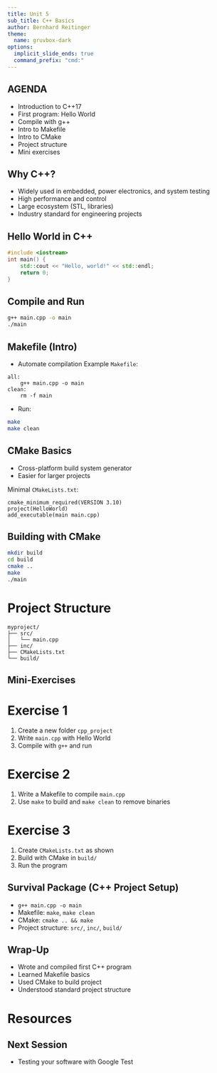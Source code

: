 ```yaml
---
title: Unit 5
sub_title: C++ Basics
author: Bernhard Reitinger
theme:
  name: gruvbox-dark
options:
  implicit_slide_ends: true
  command_prefix: "cmd:"
---
```



AGENDA
---

- Introduction to C++17
- First program: Hello World
- Compile with g++
- Intro to Makefile
- Intro to CMake
- Project structure
- Mini exercises

Why C++?
---

- Widely used in embedded, power electronics, and system testing
- High performance and control
- Large ecosystem (STL, libraries)
- Industry standard for engineering projects

Hello World in C++
---

```cpp
#include <iostream>
int main() {
    std::cout << "Hello, world!" << std::endl;
    return 0;
}
```

Compile and Run
---

```bash
g++ main.cpp -o main
./main
```

Makefile (Intro)
---

- Automate compilation
  Example `Makefile`:

```
all:
	g++ main.cpp -o main
clean:
	rm -f main
```

- Run:

```bash
make
make clean
```

CMake Basics
---

- Cross-platform build system generator
- Easier for larger projects

Minimal `CMakeLists.txt`:

```
cmake_minimum_required(VERSION 3.10)
project(HelloWorld)
add_executable(main main.cpp)
```

Building with CMake
---

```bash
mkdir build
cd build
cmake ..
make
./main
```

# Project Structure

```
myproject/
├── src/
│   └── main.cpp
├── inc/
├── CMakeLists.txt
└── build/
```

Mini-Exercises
---

# Exercise 1

1. Create a new folder `cpp_project`
2. Write `main.cpp` with Hello World
3. Compile with `g++` and run

# Exercise 2

1. Write a Makefile to compile `main.cpp`
2. Use `make` to build and `make clean` to remove binaries

# Exercise 3

1. Create `CMakeLists.txt` as shown
2. Build with CMake in `build/`
3. Run the program

Survival Package (C++ Project Setup)
---

- `g++ main.cpp -o main`
- Makefile: `make`, `make clean`
- CMake: `cmake .. && make`
- Project structure: `src/`, `inc/`, `build/`

Wrap-Up
---

- Wrote and compiled first C++ program
- Learned Makefile basics
- Used CMake to build project
- Understood standard project structure

# Resources

[](https://github.com/teiniker/teiniker-lectures-computerscience/tree/master/programming-c%2B%2B)

Next Session
---

- Testing your software with Google Test
